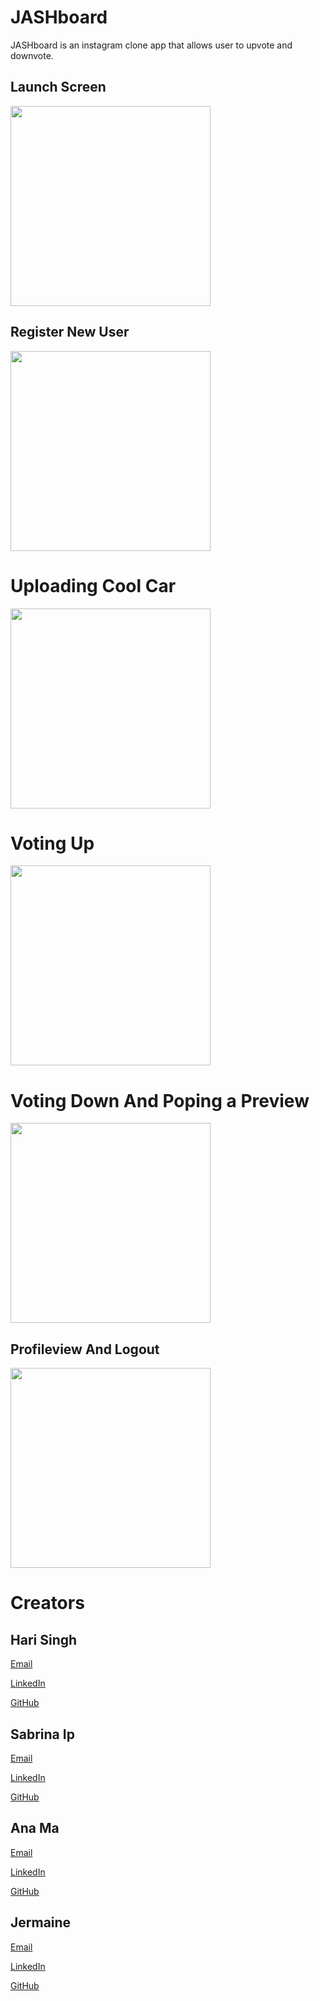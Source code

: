 # JASHboard

JASHboard is an instagram clone app that allows user to upvote and downvote.

## Launch Screen

<img src="https://github.com/C4Q/JASHboard/blob/feature-AM-CategoryManager/Media/Launch%20Screen.gif" width="320" />

## Register New User

<img src="https://github.com/C4Q/JASHboard/blob/feature-AM-CategoryManager/Media/Register%20New%20User%202.gif" width="320" />

# Uploading Cool Car

<img src="https://github.com/C4Q/JASHboard/blob/feature-AM-CategoryManager/Media/Uploading%20Cool%20Car.gif" width="320" />

# Voting Up

<img src="https://github.com/C4Q/JASHboard/blob/feature-AM-CategoryManager/Media/Voting%20Up.gif" width="320" />

# Voting Down And Poping a Preview

<img src="https://github.com/C4Q/JASHboard/blob/feature-AM-CategoryManager/Media/Voting%20Down%20And%20Poping%20A%20Preview.gif" width="320" />

## Profileview And Logout

<img src="https://github.com/C4Q/JASHboard/blob/feature-AM-CategoryManager/Media/Profileview%20And%20Logout.gif" width="320" />



# Creators

## Hari Singh

[Email](singh.harichandan@gmail.com)

[LinkedIn](https://www.linkedin.com/in/singhhari)

[GitHub](https://github.com/singhhari)

## Sabrina Ip

[Email](kkip90@gmail.com)

[LinkedIn](https://www.linkedin.com/in/sabrina-ip-b2a92114/)

[GitHub](https://github.com/sabrinaip)

## Ana Ma

[Email](anama118118@gmail.com)

[LinkedIn](https://www.linkedin.com/in/anama118118/)

[GitHub](https://github.com/anama118118)

## Jermaine

[Email](jerjunkel@gmail.com)

[LinkedIn](https://www.linkedin.com/in/jermaine-kelly/)

[GitHub](https://github.com/jerjunkel)
